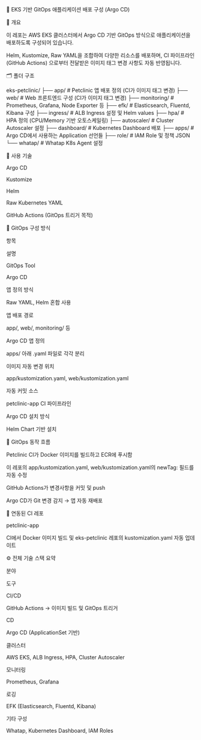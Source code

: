 🚀 EKS 기반 GitOps 애플리케이션 배포 구성 (Argo CD)

📌 개요

이 레포는 AWS EKS 클러스터에서 Argo CD 기반 GitOps 방식으로 애플리케이션을 배포하도록 구성되어 있습니다.

Helm, Kustomize, Raw YAML을 조합하여 다양한 리소스를 배포하며, CI 파이프라인(GitHub Actions) 으로부터 전달받은 이미지 태그 변경 사항도 자동 반영됩니다.

🗂️ 폴더 구조

eks-petclinic/
├── app/             # Petclinic 앱 배포 정의 (CI가 이미지 태그 변경)
├── web/             # Web 프론트엔드 구성 (CI가 이미지 태그 변경)
├── monitoring/      # Prometheus, Grafana, Node Exporter 등
├── efk/             # Elasticsearch, Fluentd, Kibana 구성
├── ingress/         # ALB Ingress 설정 및 Helm values
├── hpa/             # HPA 정의 (CPU/Memory 기반 오토스케일링)
├── autoscaler/      # Cluster Autoscaler 설정
├── dashboard/       # Kubernetes Dashboard 배포
├── apps/            # Argo CD에서 사용하는 Application 선언들
├── role/            # IAM Role 및 정책 JSON
└── whatap/          # Whatap K8s Agent 설정

🧰 사용 기술

Argo CD

Kustomize

Helm

Raw Kubernetes YAML

GitHub Actions (GitOps 트리거 목적)

🧠 GitOps 구성 방식

항목

설명

GitOps Tool

Argo CD

앱 정의 방식

Raw YAML, Helm 혼합 사용

앱 배포 경로

app/, web/, monitoring/ 등

Argo CD 앱 정의

apps/ 아래 .yaml 파일로 각각 분리

이미지 자동 변경 위치

app/kustomization.yaml, web/kustomization.yaml

자동 커밋 소스

petclinic-app CI 파이프라인

Argo CD 설치 방식

Helm Chart 기반 설치

🔄 GitOps 동작 흐름

Petclinic CI가 Docker 이미지를 빌드하고 ECR에 푸시함

이 레포의 app/kustomization.yaml, web/kustomization.yaml의 newTag: 필드를 자동 수정

GitHub Actions가 변경사항을 커밋 및 push

Argo CD가 Git 변경 감지 → 앱 자동 재배포

🔗 연동된 CI 레포

petclinic-app

CI에서 Docker 이미지 빌드 및 eks-petclinic 레포의 kustomization.yaml 자동 업데이트

⚙️ 전체 기술 스택 요약

분야

도구

CI/CD

GitHub Actions → 이미지 빌드 및 GitOps 트리거

CD

Argo CD (ApplicationSet 기반)

클러스터

AWS EKS, ALB Ingress, HPA, Cluster Autoscaler

모니터링

Prometheus, Grafana

로깅

EFK (Elasticsearch, Fluentd, Kibana)

기타 구성

Whatap, Kubernetes Dashboard, IAM Roles
